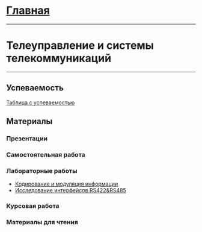 # [Главная](/Ilnur-Khudaibirdin)

***

# Телеуправление и системы телекоммуникаций

***

## Успеваемость
[Таблица с успеваемостью](https://disk.yandex.ru/i/fUrg1myRGMlYCA)

## Материалы

### Презентации

### Самостоятельная работа

### Лабораторные работы

* [Кодирование и модуляция информации](/Ilnur-Khudaibirdin/content/LR1.pdf)
* [Исследование интерфейсов RS422&RS485](/Ilnur-Khudaibirdin/content/LR2.pdf)
  
### Курсовая работа

### Материалы для чтения
